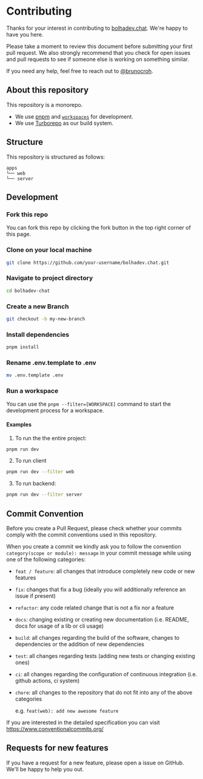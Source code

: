 # Contributing

Thanks for your interest in contributing to [bolhadev.chat](https://bolhadev.chat). We're happy to have you here.

Please take a moment to review this document before submitting your first pull request. We also strongly recommend that you check for open issues and pull requests to see if someone else is working on something similar.

If you need any help, feel free to reach out to [@brunocroh](https://twitter.com/brunocroh).

## About this repository

This repository is a monorepo.

- We use [pnpm](https://pnpm.io) and [`workspaces`](https://pnpm.io/workspaces) for development.
- We use [Turborepo](https://turbo.build/repo) as our build system.

## Structure

This repository is structured as follows:

```
apps
└── web
└── server
```

## Development

### Fork this repo

You can fork this repo by clicking the fork button in the top right corner of this page.

### Clone on your local machine

```bash
git clone https://github.com/your-username/bolhadev.chat.git
```

### Navigate to project directory

```bash
cd bolhadev-chat
```

### Create a new Branch

```bash
git checkout -b my-new-branch
```

### Install dependencies

```bash
pnpm install
```

### Rename .env.template to .env

```bash
mv .env.template .env
```

### Run a workspace

You can use the `pnpm --filter=[WORKSPACE]` command to start the development process for a workspace.

#### Examples

1. To run the the entire project:

```bash
pnpm run dev
```

2. To run client

```bash
pnpm run dev --filter web
```

3. To run backend:

```bash
pnpm run dev --filter server
```

## Commit Convention

Before you create a Pull Request, please check whether your commits comply with
the commit conventions used in this repository.

When you create a commit we kindly ask you to follow the convention
`category(scope or module): message` in your commit message while using one of
the following categories:

- `feat / feature`: all changes that introduce completely new code or new
  features
- `fix`: changes that fix a bug (ideally you will additionally reference an
  issue if present)
- `refactor`: any code related change that is not a fix nor a feature
- `docs`: changing existing or creating new documentation (i.e. README, docs for
  usage of a lib or cli usage)
- `build`: all changes regarding the build of the software, changes to
  dependencies or the addition of new dependencies
- `test`: all changes regarding tests (adding new tests or changing existing
  ones)
- `ci`: all changes regarding the configuration of continuous integration (i.e.
  github actions, ci system)
- `chore`: all changes to the repository that do not fit into any of the above
  categories

  e.g. `feat(web): add new awesome feature`

If you are interested in the detailed specification you can visit
https://www.conventionalcommits.org/

## Requests for new features

If you have a request for a new feature, please open a issue on GitHub. We'll be happy to help you out.
